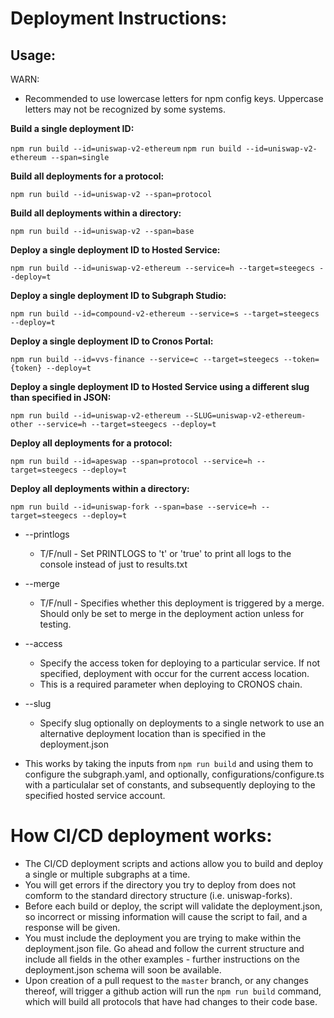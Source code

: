 # Deployment Instructions:

## Usage:

WARN:
- Recommended to use lowercase letters for npm config keys. Uppercase letters may not be recognized by some systems.

**Build a single deployment ID:**

`npm run build --id=uniswap-v2-ethereum`
`npm run build --id=uniswap-v2-ethereum --span=single`

**Build all deployments for a protocol:**

`npm run build --id=uniswap-v2 --span=protocol`

**Build all deployments within a directory:**

`npm run build --id=uniswap-v2 --span=base`

**Deploy a single deployment ID to Hosted Service:**

`npm run build --id=uniswap-v2-ethereum --service=h --target=steegecs --deploy=t`

**Deploy a single deployment ID to Subgraph Studio:**

`npm run build --id=compound-v2-ethereum --service=s --target=steegecs --deploy=t`

**Deploy a single deployment ID to Cronos Portal:**

`npm run build --id=vvs-finance --service=c --target=steegecs --token={token} --deploy=t`

**Deploy a single deployment ID to Hosted Service using a different slug than specified in JSON:**

`npm run build --id=uniswap-v2-ethereum --SLUG=uniswap-v2-ethereum-other --service=h --target=steegecs --deploy=t`

**Deploy all deployments for a protocol:**

`npm run build --id=apeswap --span=protocol --service=h --target=steegecs --deploy=t`

**Deploy all deployments within a directory:**

`npm run build --id=uniswap-fork --span=base --service=h --target=steegecs --deploy=t`



- --printlogs
  - T/F/null - Set PRINTLOGS to 't' or 'true' to print all logs to the console instead of just to results.txt
- --merge
  - T/F/null - Specifies whether this deployment is triggered by a merge. Should only be set to merge in the deployment action unless for testing.
- --access
  - Specify the access token for deploying to a particular service. If not specified, deployment with occur for the current access location.
  - This is a required parameter when deploying to CRONOS chain.
- --slug

  - Specify slug optionally on deployments to a single network to use an alternative deployment location than is specified in the deployment.json

- This works by taking the inputs from `npm run build` and using them to configure the subgraph.yaml, and optionally, configurations/configure.ts with a particulalar set of constants, and subsequently deploying to the specified hosted service account.

# How CI/CD deployment works:

- The CI/CD deployment scripts and actions allow you to build and deploy a single or multiple subgraphs at a time.
- You will get errors if the directory you try to deploy from does not comform to the standard directory structure (i.e. uniswap-forks).
- Before each build or deploy, the script will validate the deployment.json, so incorrect or missing information will cause the script to fail, and a response will be given.
- You must include the deployment you are trying to make within the deployment.json file. Go ahead and follow the current structure and include all fields in the other examples - further instructions on the deployment.json schema will soon be available.
- Upon creation of a pull request to the `master` branch, or any changes thereof, will trigger a github action will run the `npm run build` command, which will build all protocols that have had changes to their code base.
